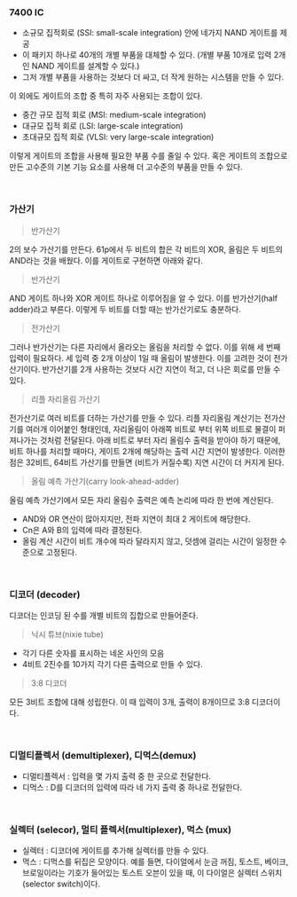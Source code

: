 ### 7400 IC
- 소규모 집적회로 (SSI: small-scale integration) 안에 네가지 NAND 게이트를 제공
- 이 패키지 하나로 40개의 개별 부품을 대체할 수 있다. (개별 부품 10개로 입력 2개인 NAND 게이트를 설계할 수 있다.)
- 그저 개별 부품을 사용하는 것보다 더 싸고, 더 작게 원하는 시스템을 만들 수 있다.

이 외에도 게이트의 조합 중 특히 자주 사용되는 조합이 있다.

- 중간 규모 집적 회로 (MSI: medium-scale integration)
- 대규모 집적 회로 (LSI: large-scale integration)
- 초대규모 집적 회로 (VLSI: very large-scale integration)

이렇게 게이트의 조합을 사용해 필요한 부품 수를 줄일 수 있다. 혹은 게이트의 조합으로 만든 고수준의 기본 기능 요소를 사용해 더 고수준의 부품을 만들 수 있다.

<br>

### 가산기

> 반가산기

2의 보수 가산기를 만든다. 61p에서 두 비트의 합은 각 비트의 XOR, 올림은 두 비트의 AND라는 것을 배웠다. 이를 게이트로 구현하면 아래와 같다.

> 반가산기

AND 게이트 하나와 XOR 게이트 하나로 이루어짐을 알 수 있다. 이를 반가산기(half adder)라고 부른다. 이렇게 두 비트를 더할 때는 반가산기로도 충분하다.

> 전가산기

그러나 반가산기는 다른 자리에서 올라오는 올림을 처리할 수 없다. 이를 위해 세 번째 입력이 필요하다. 세 입력 중 2개 이상이 1일 때 올림이 발생한다. 이를 고려한 것이 전가산기이다. 반가산기를 2개 사용하는 것보다 시간 지연이 적고, 더 나은 회로를 만들 수 있다.

> 리플 자리올림 가산기

전가산기로 여러 비트를 더하는 가산기를 만들 수 있다. 리플 자리올림 계산기는 전가산기를 여러개 이어붙인 형태인데, 자리올림이 아래쪽 비트로 부터 위쪽 비트로 물결이 퍼져나가는 것처럼 전달된다. 아래 비트로 부터 자리 올림수 출력을 받아야 하기 때문에, 비트 하나를 처리할 때마다, 게이트 2개에 해당하는 출력 시간 지연이 발생한다. 이러한 점은 32비트, 64비트 가산기를 만들면 (비트가 커질수록) 지연 시간이 더 커지게 된다.

> 올림 예측 가산기(carry look-ahead-adder)

올림 예측 가산기에서 모든 자리 올림수 출력은 예측 논리에 따라 한 번에 계산된다.

- AND와 OR 연산이 많아지지만, 전파 지연이 최대 2 게이트에 해당한다.
- Cn은 A와 B의 입력에 따라 결정된다.
- 올림 계산 시간이 비트 개수에 따라 달라지지 않고, 덧셈에 걸리는 시간이 일정한 수준으로 고정된다.

<br>

### 디코더 (decoder)
디코더는 인코딩 된 수를 개별 비트의 집합으로 만들어준다.
> 닉시 튜브(nixie tube)
- 각기 다른 숫자를 표시하는 네온 사인의 모음
- 4비트 2진수를 10가지 각기 다른 출력으로 만들 수 있다.

> 3:8 디코더

모든 3비트 조합에 대해 성립한다. 이 때 입력이 3개, 출력이 8개이므로 3:8 디코더이다.

<br>

### 디멀티플렉서 (demultiplexer), 디먹스(demux)
- 디멀티플렉서 : 입력을 몇 가지 출력 중 한 곳으로 전달한다.
- 디먹스 : D를 디코더의 입력에 따라 네 가지 출력 중 하나로 전달한다.

<br>

### 실렉터 (selecor), 멀티 플렉서(multiplexer), 먹스 (mux)
- 실렉터 : 디코더에 게이트를 추가해 실렉터를 만들 수 있다.
- 먹스 : 디먹스를 뒤집은 모양이다. 예를 들면, 다이얼에서 눈금 꺼짐, 토스트, 베이크, 브로일이라는 기호가 들어있는 토스트 오븐이 있을 때, 이 다이얼은 실렉터 스위치(selector switch)이다.